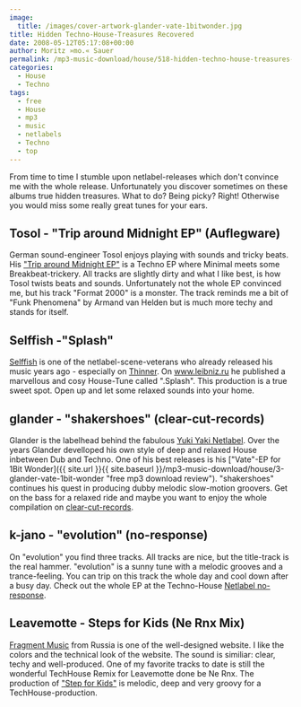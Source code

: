 ```yaml
---
image:
  title: /images/cover-artwork-glander-vate-1bitwonder.jpg
title: Hidden Techno-House-Treasures Recovered
date: 2008-05-12T05:17:08+00:00
author: Moritz »mo.« Sauer
permalink: /mp3-music-download/house/518-hidden-techno-house-treasures-recoverd
categories:
  - House
  - Techno
tags:
  - free
  - House
  - mp3
  - music
  - netlabels
  - Techno
  - top
---
```

From time to time I stumble upon netlabel-releases which don't convince me with the whole release. Unfortunately you discover sometimes on these albums true hidden treasures. What to do? Being picky? Right! Otherwise you would miss some really great tunes for your ears.<!--more-->

<!--adsense-->

## Tosol - "Trip around Midnight EP" (Auflegware)

German sound-engineer Tosol enjoys playing with sounds and tricky beats. His <a href="http://www.auflegware.de/auflegware/releases/alw018.html" target="_blank">"Trip around Midnight EP"</a> is a Techno EP where Minimal meets some Breakbeat-trickery. All tracks are slightly dirty and what I like best, is how Tosol twists beats and sounds. Unfortunately not the whole EP convinced me, but his track "Format 2000" is a monster. The track reminds me a bit of "Funk Phenomena" by Armand van Helden but is much more techy and stands for itself.

## Selffish -"Splash"

<a href="http://www.selffish.org" target="_blank">Selffish</a> is one of the netlabel-scene-veterans who already released his music years ago - especially on <a href="http://thinner.cc" target="_blank">Thinner</a>. On <a href="http://www.leibniz.ru/" target="_blank">www.leibniz.ru</a> he published a marvellous and cosy House-Tune called ".Splash". This production is a true sweet spot. Open up and let some relaxed sounds into your home.<a href="http://www.leibniz.ru/" target="_blank"></a>

## glander - "shakershoes" (clear-cut-records)

Glander is the labelhead behind the fabulous <a href="http://www.yukiyaki.org" target="_blank">Yuki Yaki Netlabel</a>. Over the years Glander develloped his own style of deep and relaxed House inbetween Dub and Techno. One of his best releases is his ["Vate"-EP for 1Bit Wonder]({{ site.url }}{{ site.baseurl }}/mp3-music-download/house/3-glander-vate-1bit-wonder "free mp3 download review"). "shakershoes" continues his quest in producing dubby melodic slow-motion groovers. Get on the bass for a relaxed ride and maybe you want to enjoy the whole compilation on <a href="http://www.clear-cut-records.com/mp3releases/ccrecmp3010.html" target="_blank">clear-cut-records</a>.

## k-jano - "evolution" (no-response)

On "evolution" you find three tracks. All tracks are nice, but the title-track is the real hammer. "evolution" is a sunny tune with a melodic grooves and a trance-feeling. You can trip on this track the whole day and cool down after a busy day. Check out the whole EP at the Techno-House <a href="http://www.no-response.org/" target="_blank">Netlabel no-response</a>.

## Leavemotte - Steps for Kids (Ne Rnx Mix)

<a href="http://www.fragmentmusic.net/" target="_blank">Fragment Music</a> from Russia is one of the well-designed website. I like the colors and the technical look of the website. The sound is similiar: clear, techy and well-produced. One of my favorite tracks to date is still the wonderful TechHouse Remix for Leavemotte done be Ne Rnx. The production of <a href="http://www.fragmentmusic.net/release_1.php?rel_id=3" target="_blank">"Step for Kids"</a> is melodic, deep and very groovy for a TechHouse-production.